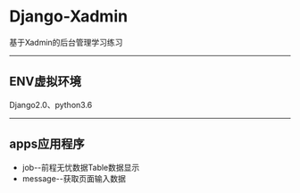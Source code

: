 # Django-Xadmin
基于Xadmin的后台管理学习练习
***
## ENV虚拟环境<br>
Django2.0、python3.6
***
## apps应用程序<br>  
  * job--前程无忧数据Table数据显示
  * message--获取页面输入数据
 

